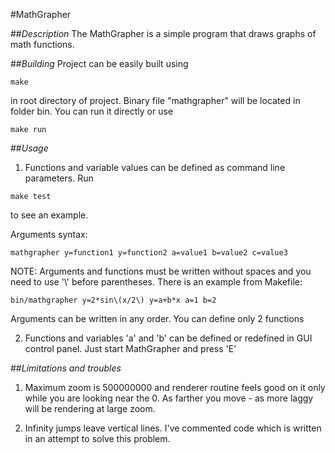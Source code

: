 #MathGrapher


##_Description_
The MathGrapher is a simple program that draws graphs of math functions.

##_Building_
Project can be easily built using

`make`

in root directory of project. Binary file "mathgrapher" will be located in folder bin. You can run it directly or use

`make run`

##_Usage_

1. Functions and variable values can be defined as command line parameters. Run

`make test`

to see an example.

Arguments syntax:

`mathgrapher y=function1 y=function2 a=value1 b=value2 c=value3`

NOTE: Arguments and functions must be written without spaces and you need to use '\\' before parentheses. There is an example from Makefile:

`bin/mathgrapher y=2*sin\(x/2\) y=a+b*x a=1 b=2`

Arguments can be written in any order. You can define only 2 functions

2. Functions and variables 'a' and 'b' can be defined or redefined in GUI control panel. Just start MathGrapher and press 'E'

##_Limitations and troubles_

1. Maximum zoom is 500000000 and renderer routine feels good on it only while you are looking near the 0. As farther you move - as more laggy will be rendering at large zoom.

2. Infinity jumps leave vertical lines. I've commented code which is written in an attempt to solve this problem.
